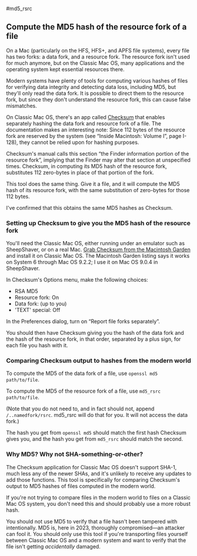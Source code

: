 #md5_rsrc
## Compute the MD5 hash of the resource fork of a file

On a Mac (particularly on the HFS, HFS+, and APFS file systems), every file has two forks: a data fork, and a resource fork. The resource fork isn't used for much anymore, but on the Classic Mac OS, many applications and the operating system kept essential resources there.

Modern systems have plenty of tools for computing various hashes of files for verifying data integrity and detecting data loss, including MD5, but they'll only read the data fork. It is possible to direct them to the resource fork, but since they don't understand the resource fork, this can cause false mismatches.

On Classic Mac OS, there's an app called [Checksum](https://macintoshgarden.org/apps/checksum-13) that enables separately hashing the data fork and resource fork of a file. The documentation makes an interesting note: Since 112 bytes of the resource fork are reserved by the system (see “Inside Macintosh: Volume I”, page I-128), they cannot be relied upon for hashing purposes.

Checksum's manual calls this section “the Finder information portion of the resource fork”, implying that the Finder may alter that section at unspecified times. Checksum, in computing its MD5 hash of the resource fork, substitutes 112 zero-bytes in place of that portion of the fork. 

This tool does the same thing. Give it a file, and it will compute the MD5 hash of its resource fork, with the same substitution of zero-bytes for those 112 bytes.

I've confirmed that this obtains the same MD5 hashes as Checksum.

### Setting up Checksum to give you the MD5 hash of the resource fork

You'll need the Classic Mac OS, either running under an emulator such as SheepShaver, or on a real Mac. [Grab Checksum from the Macintosh Garden](https://macintoshgarden.org/apps/checksum-13) and install it on Classic Mac OS. The Macintosh Garden listing says it works on System 6 through Mac OS 9.2.2; I use it on Mac OS 9.0.4 in SheepShaver.

In Checksum's Options menu, make the following choices:

- RSA MD5
- Resource fork: On
- Data fork: (up to you)
- 'TEXT' special: Off

In the Preferences dialog, turn on “Report file forks separately”.

You should then have Checksum giving you the hash of the data fork and the hash of the resource fork, in that order, separated by a plus sign, for each file you hash with it.

### Comparing Checksum output to hashes from the modern world

To compute the MD5 of the data fork of a file, use `openssl md5 path/to/file`.

To compute the MD5 of the resource fork of a file, use `md5_rsrc path/to/file`.

(Note that you do not need to, and in fact should not, append `/..namedfork/rsrc`. md5_rsrc will do that for you. It will not access the data fork.)

The hash you get from `openssl md5` should match the first hash Checksum gives you, and the hash you get from `md5_rsrc` should match the second.

### Why MD5? Why not SHA-something-or-other?

The Checksum application for Classic Mac OS doesn't support SHA-1, much less any of the newer SHAs, and it's unlikely to receive any updates to add those functions. This tool is specifically for comparing Checksum's output to MD5 hashes of files computed in the modern world.

If you're not trying to compare files in the modern world to files on a Classic Mac OS system, you don't need this and should probably use a more robust hash.

You should not use MD5 to verify that a file hasn't been tampered with intentionally. MD5 is, here in 2023, thoroughly compromised—an attacker can fool it. You should only use this tool if you're transporting files yourself between Classic Mac OS and a modern system and want to verify that the file isn't getting _accidentally_ damaged.
